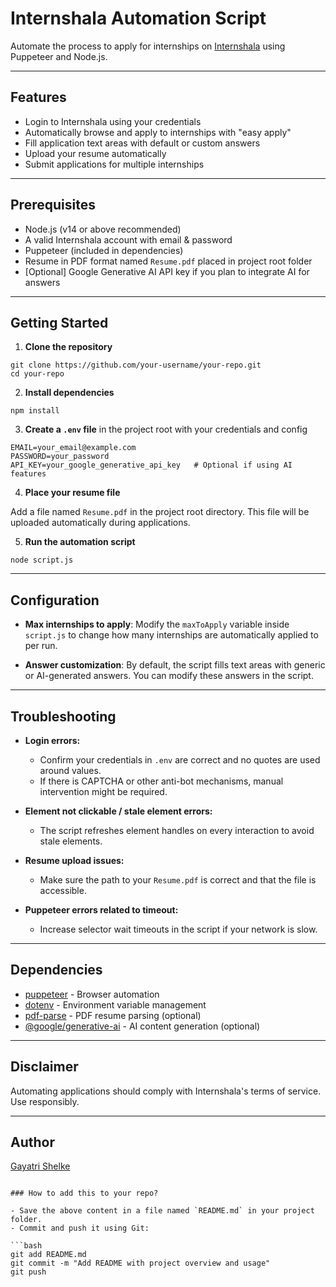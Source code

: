 # Internshala Automation Script

Automate the process to apply for internships on [Internshala](https://internshala.com) using Puppeteer and Node.js.

---

## Features

- Login to Internshala using your credentials
- Automatically browse and apply to internships with "easy apply"
- Fill application text areas with default or custom answers
- Upload your resume automatically
- Submit applications for multiple internships

---

## Prerequisites

- Node.js (v14 or above recommended)
- A valid Internshala account with email & password
- Puppeteer (included in dependencies)
- Resume in PDF format named `Resume.pdf` placed in project root folder
- [Optional] Google Generative AI API key if you plan to integrate AI for answers

---

## Getting Started

1. **Clone the repository**

```
git clone https://github.com/your-username/your-repo.git
cd your-repo
```

2. **Install dependencies**

```
npm install
```

3. **Create a `.env` file** in the project root with your credentials and config

```
EMAIL=your_email@example.com
PASSWORD=your_password
API_KEY=your_google_generative_api_key   # Optional if using AI features
```

4. **Place your resume file**

Add a file named `Resume.pdf` in the project root directory. This file will be uploaded automatically during applications.

5. **Run the automation script**

```
node script.js
```

---

## Configuration

- **Max internships to apply**: Modify the `maxToApply` variable inside `script.js` to change how many internships are automatically applied to per run.

- **Answer customization**: By default, the script fills text areas with generic or AI-generated answers. You can modify these answers in the script.

---

## Troubleshooting

- **Login errors:**  
  - Confirm your credentials in `.env` are correct and no quotes are used around values.  
  - If there is CAPTCHA or other anti-bot mechanisms, manual intervention might be required.

- **Element not clickable / stale element errors:**  
  - The script refreshes element handles on every interaction to avoid stale elements.

- **Resume upload issues:**  
  - Make sure the path to your `Resume.pdf` is correct and that the file is accessible.

- **Puppeteer errors related to timeout:**  
  - Increase selector wait timeouts in the script if your network is slow.

---

## Dependencies

- [puppeteer](https://www.npmjs.com/package/puppeteer) - Browser automation  
- [dotenv](https://www.npmjs.com/package/dotenv) - Environment variable management  
- [pdf-parse](https://www.npmjs.com/package/pdf-parse) - PDF resume parsing (optional)  
- [@google/generative-ai](https://www.npmjs.com/package/@google/generative-ai) - AI content generation (optional)

---


## Disclaimer

Automating applications should comply with Internshala's terms of service. Use responsibly.

---

## Author

[Gayatri Shelke](https://github.com/gayatrishelke2004)

```

### How to add this to your repo?

- Save the above content in a file named `README.md` in your project folder.
- Commit and push it using Git:

```bash
git add README.md
git commit -m "Add README with project overview and usage"
git push
```
